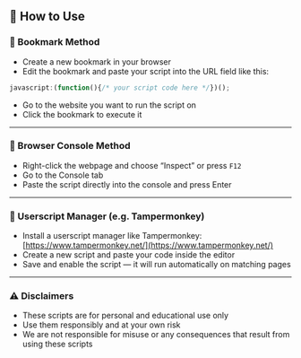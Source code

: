 ## 📖 How to Use

### 🔖 Bookmark Method

* Create a new bookmark in your browser
* Edit the bookmark and paste your script into the URL field like this:

```js
javascript:(function(){/* your script code here */})();
```

* Go to the website you want to run the script on
* Click the bookmark to execute it

---

### 🧪 Browser Console Method

* Right-click the webpage and choose “Inspect” or press `F12`
* Go to the Console tab
* Paste the script directly into the console and press Enter

---

### 🧷 Userscript Manager (e.g. Tampermonkey)

* Install a userscript manager like Tampermonkey: [https://www.tampermonkey.net/](https://www.tampermonkey.net/)
* Create a new script and paste your code inside the editor
* Save and enable the script — it will run automatically on matching pages

---

### ⚠️ Disclaimers

* These scripts are for personal and educational use only
* Use them responsibly and at your own risk
* We are not responsible for misuse or any consequences that result from using these scripts
